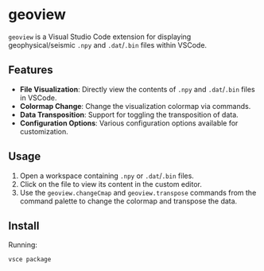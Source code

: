 # geoview

`geoview` is a Visual Studio Code extension for displaying geophysical/seismic `.npy` and `.dat`/`.bin` files within VSCode.

## Features

- **File Visualization**: Directly view the contents of `.npy` and `.dat`/`.bin` files in VSCode.
- **Colormap Change**: Change the visualization colormap via commands.
- **Data Transposition**: Support for toggling the transposition of data.
- **Configuration Options**: Various configuration options available for customization.

## Usage

1. Open a workspace containing `.npy` or `.dat`/`.bin` files.
2. Click on the file to view its content in the custom editor.
3. Use the `geoview.changeCmap` and `geoview.transpose` commands from the command palette to change the colormap and transpose the data.


## Install

Running:

```bash
vsce package
```
